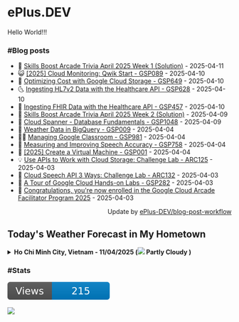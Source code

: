 # ePlus.DEV

Hello World!!!

### #Blog posts

- 🧰 [Skills Boost Arcade Trivia April 2025 Week 1 &lpar;Solution&rpar;](https://eplus.dev/skills-boost-arcade-trivia-april-2025-week-1-solution) - 2025-04-11 
- 😺 [[2025] Cloud Monitoring: Qwik Start - GSP089](https://eplus.dev/2025-cloud-monitoring-qwik-start-gsp089) - 2025-04-10 
- 🗽 [Optimizing Cost with Google Cloud Storage - GSP649](https://eplus.dev/optimizing-cost-with-google-cloud-storage-gsp649) - 2025-04-10 
- 🌜 [Ingesting HL7v2 Data with the Healthcare API - GSP628](https://eplus.dev/ingesting-hl7v2-data-with-the-healthcare-api-gsp628) - 2025-04-10 
- 📝 [Ingesting FHIR Data with the Healthcare API - GSP457](https://eplus.dev/ingesting-fhir-data-with-the-healthcare-api-gsp457) - 2025-04-10 
- 🚀 [Skills Boost Arcade Trivia April 2025 Week 2 &lpar;Solution&rpar;](https://eplus.dev/skills-boost-arcade-trivia-april-2025-week-2-solution) - 2025-04-09 
- 💼 [Cloud Spanner - Database Fundamentals - GSP1048](https://eplus.dev/cloud-spanner-database-fundamentals-gsp1048) - 2025-04-09 
- 🦣 [Weather Data in BigQuery - GSP009](https://eplus.dev/weather-data-in-bigquery-gsp009) - 2025-04-04 
- 👨‍🏫 [Managing Google Classroom - GSP981](https://eplus.dev/managing-google-classroom-gsp981) - 2025-04-04 
- 🔭 [Measuring and Improving Speech Accuracy - GSP758](https://eplus.dev/measuring-and-improving-speech-accuracy-gsp758) - 2025-04-04 
- 🤡 [[2025] Create a Virtual Machine - GSP001](https://eplus.dev/2025-create-a-virtual-machine-gsp001) - 2025-04-04 
- 💡 [Use APIs to Work with Cloud Storage: Challenge Lab - ARC125](https://eplus.dev/use-apis-to-work-with-cloud-storage-challenge-lab-arc125) - 2025-04-03 
- 🦣 [Cloud Speech API 3 Ways: Challenge Lab - ARC132](https://eplus.dev/cloud-speech-api-3-ways-challenge-lab-arc132) - 2025-04-03 
- 💪 [A Tour of Google Cloud Hands-on Labs - GSP282](https://eplus.dev/a-tour-of-google-cloud-hands-on-labs-gsp282) - 2025-04-03 
- 🤡 [Congratulations, you&#39;re now enrolled in the Google Cloud Arcade Facilitator Program 2025](https://eplus.dev/congratulations-youre-now-enrolled-in-the-google-cloud-arcade-facilitator-program-2025) - 2025-04-03 


<div align="right">
    Update by <a target="_blank" href="https://github.com/ePlus-DEV/blog-post-workflow">ePlus-DEV/blog-post-workflow</a>
</div>


## Today's Weather Forecast in My Hometown



<details>
    <summary><b>Ho Chi Minh City, Vietnam - 11/04/2025 (<img src="https://cdn.weatherapi.com/weather/64x64/day/116.png" width="25" /> Partly Cloudy )</b>
    </summary>

    
<table>
    <tr>
        <th>Hour</th>
        <td>00:00</td><td>01:00</td><td>02:00</td><td>03:00</td><td>04:00</td><td>05:00</td><td>06:00</td><td>07:00</td><td>08:00</td><td>09:00</td><td>10:00</td><td>11:00</td><td>12:00</td><td>13:00</td><td>14:00</td><td>15:00</td><td>16:00</td><td>17:00</td><td>18:00</td><td>19:00</td><td>20:00</td><td>21:00</td><td>22:00</td><td>23:00</td>
    </tr>
    <tr>
        <th>Weather</th>
        <td><img src="https://cdn.weatherapi.com/weather/64x64/night/116.png"></img></td><td><img src="https://cdn.weatherapi.com/weather/64x64/night/116.png"></img></td><td><img src="https://cdn.weatherapi.com/weather/64x64/night/116.png"></img></td><td><img src="https://cdn.weatherapi.com/weather/64x64/night/116.png"></img></td><td><img src="https://cdn.weatherapi.com/weather/64x64/night/116.png"></img></td><td><img src="https://cdn.weatherapi.com/weather/64x64/night/119.png"></img></td><td><img src="https://cdn.weatherapi.com/weather/64x64/day/119.png"></img></td><td><img src="https://cdn.weatherapi.com/weather/64x64/day/119.png"></img></td><td><img src="https://cdn.weatherapi.com/weather/64x64/day/119.png"></img></td><td><img src="https://cdn.weatherapi.com/weather/64x64/day/116.png"></img></td><td><img src="https://cdn.weatherapi.com/weather/64x64/day/116.png"></img></td><td><img src="https://cdn.weatherapi.com/weather/64x64/day/119.png"></img></td><td><img src="https://cdn.weatherapi.com/weather/64x64/day/116.png"></img></td><td><img src="https://cdn.weatherapi.com/weather/64x64/day/119.png"></img></td><td><img src="https://cdn.weatherapi.com/weather/64x64/day/116.png"></img></td><td><img src="https://cdn.weatherapi.com/weather/64x64/day/113.png"></img></td><td><img src="https://cdn.weatherapi.com/weather/64x64/day/116.png"></img></td><td><img src="https://cdn.weatherapi.com/weather/64x64/day/116.png"></img></td><td><img src="https://cdn.weatherapi.com/weather/64x64/day/113.png"></img></td><td><img src="https://cdn.weatherapi.com/weather/64x64/night/113.png"></img></td><td><img src="https://cdn.weatherapi.com/weather/64x64/night/116.png"></img></td><td><img src="https://cdn.weatherapi.com/weather/64x64/night/113.png"></img></td><td><img src="https://cdn.weatherapi.com/weather/64x64/night/113.png"></img></td><td><img src="https://cdn.weatherapi.com/weather/64x64/night/113.png"></img></td>
    </tr>
    <tr>
        <th>Condition</th>
        <td width="200px">Partly Cloudy </td><td width="200px">Partly Cloudy </td><td width="200px">Partly Cloudy </td><td width="200px">Partly Cloudy </td><td width="200px">Partly Cloudy </td><td width="200px">Cloudy </td><td width="200px">Cloudy </td><td width="200px">Cloudy </td><td width="200px">Cloudy </td><td width="200px">Partly Cloudy </td><td width="200px">Partly Cloudy </td><td width="200px">Cloudy </td><td width="200px">Partly cloudy</td><td width="200px">Cloudy </td><td width="200px">Partly Cloudy </td><td width="200px">Sunny</td><td width="200px">Partly Cloudy </td><td width="200px">Partly Cloudy </td><td width="200px">Sunny</td><td width="200px">Clear </td><td width="200px">Partly Cloudy </td><td width="200px">Clear </td><td width="200px">Clear </td><td width="200px">Clear </td>
    </tr>
    <tr>
        <th>Temperature</th>
        <td>28 °C</td><td>27.7 °C</td><td>27.4 °C</td><td>27.2 °C</td><td>27 °C</td><td>26.8 °C</td><td>26.7 °C</td><td>27.1 °C</td><td>28 °C</td><td>29.9 °C</td><td>31.8 °C</td><td>33.3 °C</td><td>32.1 °C</td><td>33.6 °C</td><td>33.5 °C</td><td>34.7 °C</td><td>34.1 °C</td><td>32.4 °C</td><td>30.5 °C</td><td>28.6 °C</td><td>28.2 °C</td><td>27.9 °C</td><td>27.7 °C</td><td>27.5 °C</td>
    </tr>
    <tr>
        <th>Wind</th>
        <td>8.3 kph</td><td>8.3 kph</td><td>8.6 kph</td><td>8.3 kph</td><td>7.2 kph</td><td>6.1 kph</td><td>7.6 kph</td><td>9 kph</td><td>8.3 kph</td><td>7.6 kph</td><td>5.8 kph</td><td>5.4 kph</td><td>7.2 kph</td><td>13.3 kph</td><td>15.8 kph</td><td>16.6 kph</td><td>19.8 kph</td><td>19.8 kph</td><td>19.1 kph</td><td>19.1 kph</td><td>16.6 kph</td><td>15.1 kph</td><td>13.7 kph</td><td>13 kph</td>
    </tr>
</table>


<div align="right">
    Updated at: 2025-04-11T05:12:02Z - by <a target="_blank"
        href="https://github.com/ePlus-DEV/weather-forecast">ePlus-DEV/weather-forecast</a>
</div>
</details>


### #Stats

[![Image of counter](https://github.com/ePlus-DEV/view-counter/blob/main/svg/685088620/badge.svg)](https://github.com/ePlus-DEV/view-counter/blob/main/readme/685088620/week.md)

![](https://komarev.com/ghpvc/?username=ePlus-DEV&style=for-the-badge)
